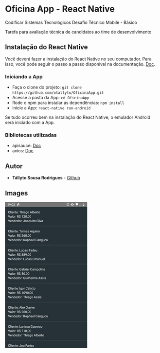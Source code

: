 # Oficina App - React Native

Codificar Sistemas Tecnológicos
Desafio Técnico Mobile - Básico

Tarefa para avaliação técnica de candidatos ao time de desenvolvimento

## Instalação do React Native

Você deverá fazer a instalação do React Native no seu computador. Para isso, você pode seguir o passo a passo disponível na documentação. [Doc](https://facebook.github.io/react-native/).

### Iniciando a App

- Faça o clone do projeto: ```git clone https://github.com/otallyto/OficinaApp.git```
- Acesse a pasta da App: ```cd OficinaApp```
- Rode o npm para instalar as dependências: ```npm install```
- Inicie a App: ```react-native run-android```

Se tudo ocorreu bem na instalação do React Native, o emulador Android será iniciado com a App.

### Bibliotecas utilizadas

- apisauce: [Doc](https://github.com/infinitered/apisauce)
- axios: [Doc](https://github.com/axios/axios)

## Autor

* **Tállyto Sousa Rodrigues** - [Github](https://github.com/otallyto)

## Images

![list](images/list.png)
